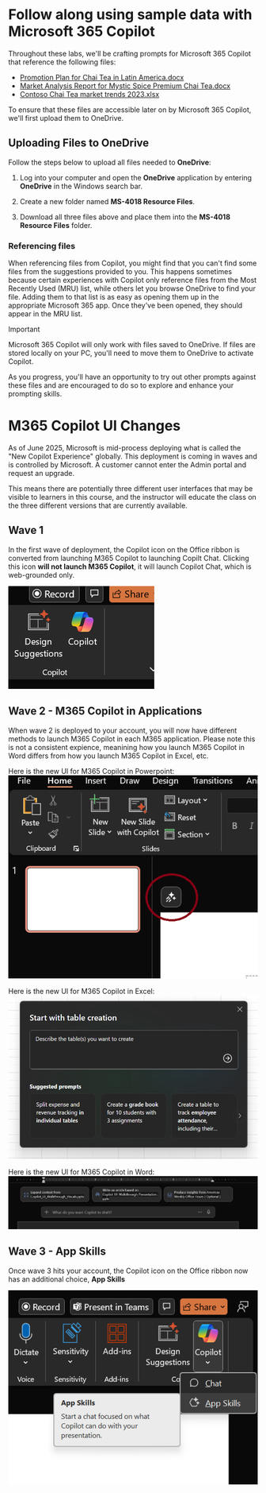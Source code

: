 # Follow along using sample data with Microsoft 365 Copilot

Throughout these labs, we'll be crafting prompts for Microsoft 365 Copilot that reference the following files:

- [Promotion Plan for Chai Tea in Latin America.docx](https://go.microsoft.com/fwlink/?linkid=2269126)
- [Market Analysis Report for Mystic Spice Premium Chai Tea.docx](https://go.microsoft.com/fwlink/?linkid=2268826)
- [Contoso Chai Tea market trends 2023.xlsx](https://go.microsoft.com/fwlink/?linkid=2268822)

To ensure that these files are accessible later on by Microsoft 365 Copilot, we'll first upload them to OneDrive.

## Uploading Files to OneDrive

Follow the steps below to upload all files needed to **OneDrive**:

1. Log into your computer and open the **OneDrive** application by entering **OneDrive** in the Windows search bar.

2. Create a new folder named **MS-4018 Resource Files**.

3. Download all three files above and place them into the **MS-4018 Resource Files** folder.

### Referencing files

When referencing files from Copilot, you might find that you can't find some files from the suggestions provided to you. This happens sometimes because certain experiences with Copilot only reference files from the Most Recently Used (MRU) list, while others let you browse OneDrive to find your file. Adding them to that list is as easy as opening them up in the appropriate Microsoft 365 app.  Once they've been opened, they should appear in the MRU list.

> [!IMPORTANT]
> Microsoft 365 Copilot will only work with files saved to OneDrive. If files are stored locally on your PC, you'll need to move them to OneDrive to activate Copilot.

As you progress, you'll have an opportunity to try out other prompts against these files and are encouraged to do so to explore and enhance your prompting skills.

# M365 Copilot UI Changes

As of June 2025, Microsoft is mid-process deploying what is called the "New Copilot Experience" globally.  This deployment is coming in waves and is controlled by Microsoft.   A customer cannot enter the Admin portal and request an upgrade.

This means there are potentially three different user interfaces that may be visible to learners in this course, and the instructor will educate the class on the three different versions that are currently available.  

## Wave 1
In the first wave of deployment, the Copilot icon on the Office ribbon is converted from launching M365 Copilot to launching Copilt Chat.  Clicking this icon **will not launch M365 Copilot**, it will launch Copilot Chat, which is web-grounded only.

![Copilot Chat Only](https://github.com/JazzyWagdaddy/MS-4018-Draft-analyze-present-Microsoft-365-Copilot/blob/master/Allfiles/Old%20CP%20now%20just%20Chat.png)

## Wave 2 - M365 Copilot in Applications
When wave 2 is deployed to your account, you will now have different methods to launch M365 Copilot in each M365 application.  Please note this is not a consistent expience, meanining how you launch M365 Copilot in Word differs from how you launch M365 Copilot in Excel, etc.

Here is the new UI for M365 Copilot in Powerpoint:
![New Powerpoint](https://github.com/JazzyWagdaddy/MS-4018-Draft-analyze-present-Microsoft-365-Copilot/blob/master/Allfiles/CP%20New%20Experience.png)

Here is the new UI for M365 Copilot in Excel:
![Copilot in Excel](https://github.com/JazzyWagdaddy/MS-4018-Draft-analyze-present-Microsoft-365-Copilot/blob/master/Allfiles/new%20cp%20in%20excel.png)

Here is the new UI for M365 Copilot in Word:
![Copilot in Word](https://github.com/JazzyWagdaddy/MS-4018-Draft-analyze-present-Microsoft-365-Copilot/blob/master/Allfiles/New%20cp%20in%20word.png)

## Wave 3 - App Skills
Once wave 3 hits your account, the Copilot icon on the Office ribbon now has an additional choice, **App Skills**

![App Skills](https://github.com/JazzyWagdaddy/MS-4018-Draft-analyze-present-Microsoft-365-Copilot/blob/master/Allfiles/Full%20New%20Experience.png)



